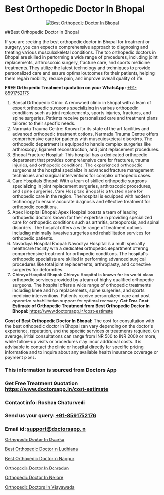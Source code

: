 # Best Orthopedic Doctor In Bhopal

<p align="center">
  <a href="https://doctorsapp.in">
    <img src="https://i.ibb.co/tqM3hNg/sqdqdqsddsa.png" alt="Best Orthopedic Doctor In Bhopal">
  </a>
</p>
##Best Orthopedic Doctor In Bhopal

If you are seeking the best orthopedic doctor in Bhopal for treatment or surgery, you can expect a comprehensive approach to diagnosing and treating various musculoskeletal conditions. The top orthopedic doctors in Bhopal are skilled in performing a wide range of procedures, including joint replacements, arthroscopic surgery, fracture care, and sports medicine treatments. They utilize the latest technology and techniques to provide personalized care and ensure optimal outcomes for their patients, helping them regain mobility, reduce pain, and improve overall quality of life.

**FREE Orthopedic Treatment quotation on your WhatsApp:**  [+91-8591752176](https://api.whatsapp.com/send?phone=8591752176)

1) Bansal Orthopedic Clinic: A renowned clinic in Bhopal with a team of expert orthopedic surgeons specializing in various orthopedic conditions such as joint replacements, sports injuries, fractures, and spine surgeries. Patients receive personalized care and treatment plans tailored to their specific needs.
2) Narmada Trauma Centre: Known for its state of the art facilities and advanced orthopedic treatment options, Narmada Trauma Centre offers comprehensive care for patients with musculoskeletal disorders. The orthopedic department is equipped to handle complex surgeries like arthroscopy, ligament reconstruction, and joint replacement procedures.
3) Bhopal Fracture Hospital: This hospital has a dedicated orthopedic department that provides comprehensive care for fractures, trauma injuries, and orthopedic conditions. The experienced orthopedic surgeons at the hospital specialize in advanced fracture management techniques and surgical interventions for complex orthopedic cases.
4) Care Hospitals Bhopal: With a team of skilled orthopedic surgeons specializing in joint replacement surgeries, arthroscopic procedures, and spine surgeries, Care Hospitals Bhopal is a trusted name for orthopedic care in the region. The hospital is equipped with modern technology to ensure accurate diagnosis and effective treatment for orthopedic conditions.
5) Apex Hospital Bhopal: Apex Hospital boasts a team of leading orthopedic doctors known for their expertise in providing specialized care for orthopedic conditions such as arthritis, osteoporosis, and spinal disorders. The hospital offers a wide range of treatment options including minimally invasive surgeries and rehabilitation services for orthopedic patients.
6) Navodaya Hospital Bhopal: Navodaya Hospital is a multi specialty healthcare facility with a dedicated orthopedic department offering comprehensive treatment for orthopedic conditions. The hospital's orthopedic specialists are skilled in performing advanced surgical procedures like total joint replacements, arthroplasty, and corrective surgeries for deformities.
7) Chirayu Hospital Bhopal: Chirayu Hospital is known for its world class orthopedic services provided by a team of highly qualified orthopedic surgeons. The hospital offers a wide range of orthopedic treatments including knee and hip replacements, spine surgeries, and sports medicine interventions. Patients receive personalized care and post operative rehabilitation support for optimal recovery.
**Get Free Cost Estimate of Orthopedic Treatment from Best Orthopedic Doctor In Bhopal:** https://www.doctorsapp.in/cost-estimate

**Cost of Best Orthopedic Doctor In Bhopal:**
The cost for consultation with the best orthopedic doctor in Bhopal can vary depending on the doctor's experience, reputation, and the specific services or treatments required. On average, initial consultations can range from INR 500 to INR 2000 or more, while follow-up visits or procedures may incur additional costs. It is advisable to contact the clinic or hospital directly for specific pricing information and to inquire about any available health insurance coverage or payment plans.

### This information is sourced from Doctors App 
### Get Free Treatment Quotation https://www.doctorsapp.in/cost-estimate
### Contact info: Roshan Chaturvedi 
### Send us your query: [+91-8591752176](https://api.whatsapp.com/send?phone=8591752176) 
### Email id: support@doctorsapp.in

[Orthopedic Doctor In Dwarka](https://www.linkedin.com/pulse/orthopedic-doctor-dwarka-doctorsapp-chittagong-d3poe?trackingId=qvurFQVBM1g%2FEbp%2FxA0PLg%3D%3D&lipi=urn%3Ali%3Apage%3Ad_flagship3_company_admin%3BddPc4oDaSTuh6mJcYb9fAg%3D%3D)

[Best Orthopedic Doctor In Ludhiana](https://www.linkedin.com/pulse/best-orthopedic-doctor-ludhiana-doctorsapp-dhaka-g1e3e?trackingId=qYOUKSX%2BSBkG2fPAj9zdzQ%3D%3D&lipi=urn%3Ali%3Apage%3Ad_flagship3_company_admin%3Bo%2BosOGJBSO63YocmsfjAZA%3D%3D)

[Best Orthopedic Doctor In Nagpur](https://medium.com/@vimalrana22/best-orthopedic-doctor-in-nagpur-828a7e80d2f9)

[Orthopedic Doctor In Dehradun](https://medium.com/@vimalrana22/orthopedic-doctor-in-dehradun-a6c0bcc6ead0)

[Orthopedic Doctor In Nellore](https://doctors-apps.github.io/doctorsapp/orthopedic-doctor-in-nellore)

[Orthopedic Doctors In Vijayawada](https://doctors-apps.github.io/doctorsapp/orthopedic-doctors-in-vijayawada)

